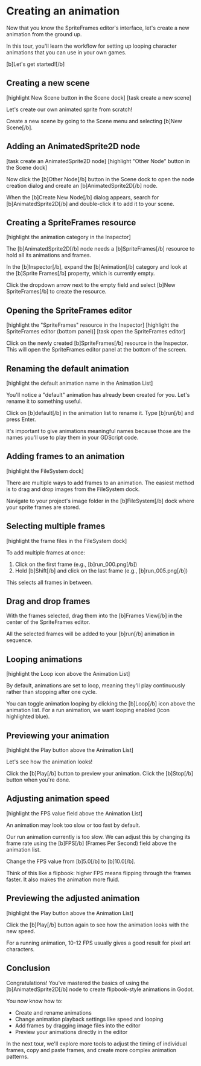 # Creating an animation

Now that you know the SpriteFrames editor's interface, let's create a new animation from the ground up.

In this tour, you'll learn the workflow for setting up looping character animations that you can use in your own games.

[b]Let's get started![/b]

## Creating a new scene
[highlight New Scene button in the Scene dock]
[task create a new scene]

Let's create our own animated sprite from scratch!

Create a new scene by going to the Scene menu and selecting [b]New Scene[/b].

## Adding an AnimatedSprite2D node
[task create an AnimatedSprite2D node]
[highlight "Other Node" button in the Scene dock]

Now click the [b]Other Node[/b] button in the Scene dock to open the node creation dialog and create an [b]AnimatedSprite2D[/b] node.

When the [b]Create New Node[/b] dialog appears, search for [b]AnimatedSprite2D[/b] and double-click it to add it to your scene.

## Creating a SpriteFrames resource
[highlight the animation category in the Inspector]

The [b]AnimatedSprite2D[/b] node needs a [b]SpriteFrames[/b] resource to hold all its animations and frames.

In the [b]Inspector[/b], expand the [b]Animation[/b] category and look at the [b]Sprite Frames[/b] property, which is currently empty.

Click the dropdown arrow next to the empty field and select [b]New SpriteFrames[/b] to create the resource.

## Opening the SpriteFrames editor
[highlight the "SpriteFrames" resource in the Inspector]
[highlight the SpriteFrames editor (bottom panel)]
[task open the SpriteFrames editor]

Click on the newly created [b]SpriteFrames[/b] resource in the Inspector. This will open the SpriteFrames editor panel at the bottom of the screen.


## Renaming the default animation

[highlight the default animation name in the Animation List]

You'll notice a "default" animation has already been created for you. Let's rename it to something useful.

Click on [b]default[/b] in the animation list to rename it. Type [b]run[/b] and press Enter.

It's important to give animations meaningful names because those are the names you'll use to play them in your GDScript code.

## Adding frames to an animation
[highlight the FileSystem dock]


There are multiple ways to add frames to an animation. The easiest method is to drag and drop images from the FileSystem dock.

Navigate to your project's image folder in the [b]FileSystem[/b] dock where your sprite frames are stored.

## Selecting multiple frames

[highlight the frame files in the FileSystem dock]

To add multiple frames at once:
1. Click on the first frame (e.g., [b]run_000.png[/b])
2. Hold [b]Shift[/b] and click on the last frame (e.g., [b]run_005.png[/b])

This selects all frames in between.

## Drag and drop frames

With the frames selected, drag them into the [b]Frames View[/b] in the center of the SpriteFrames editor.

All the selected frames will be added to your [b]run[/b] animation in sequence.

## Looping animations
[highlight the Loop icon above the Animation List]

By default, animations are set to loop, meaning they'll play continuously rather than stopping after one cycle.

You can toggle animation looping by clicking the [b]Loop[/b] icon above the animation list. For a run animation, we want looping enabled (icon highlighted blue).

## Previewing your animation
[highlight the Play button above the Animation List]

Let's see how the animation looks!

Click the [b]Play[/b] button to preview your animation. Click the [b]Stop[/b] button when you're done.

## Adjusting animation speed

[highlight the FPS value field above the Animation List]

An animation may look too slow or too fast by default.

Our run animation currently is too slow. We can adjust this by changing its frame rate using the [b]FPS[/b] (Frames Per Second) field above the animation list.

Change the FPS value from [b]5.0[/b] to [b]10.0[/b].

Think of this like a flipbook: higher FPS means flipping through the frames faster. It also makes the animation more fluid.

## Previewing the adjusted animation

[highlight the Play button above the Animation List]

Click the [b]Play[/b] button again to see how the animation looks with the new speed.

For a running animation, 10-12 FPS usually gives a good result for pixel art characters.

## Conclusion

Congratulations! You've mastered the basics of using the [b]AnimatedSprite2D[/b] node to create flipbook-style animations in Godot.

You now know how to:

- Create and rename animations
- Change animation playback settings like speed and looping
- Add frames by dragging image files into the editor
- Preview your animations directly in the editor

In the next tour, we'll explore more tools to adjust the timing of individual frames, copy and paste frames, and create more complex animation patterns.
